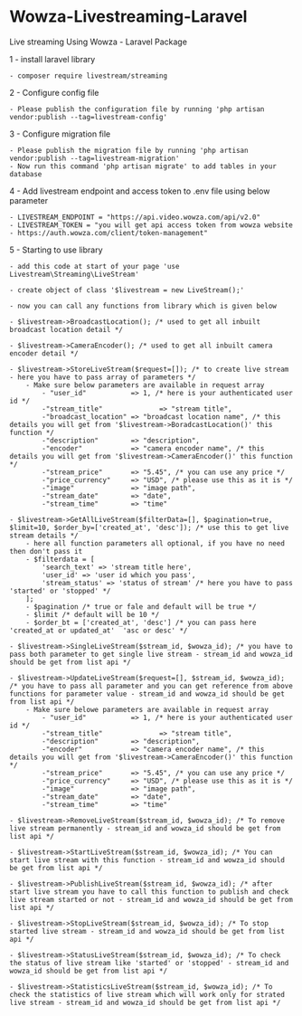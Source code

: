 # Wowza-Livestreaming-Laravel

Live streaming Using Wowza - Laravel Package

1 - install laravel library

    - composer require livestream/streaming

2 - Configure config file

    - Please publish the configuration file by running 'php artisan vendor:publish --tag=livestream-config'

3 - Configure migration file

    - Please publish the migration file by running 'php artisan vendor:publish --tag=livestream-migration'
    - Now run this command 'php artisan migrate' to add tables in your database

4 - Add livestream endpoint and access token to .env file using below parameter

    - LIVESTREAM_ENDPOINT = "https://api.video.wowza.com/api/v2.0"
    - LIVESTREAM_TOKEN = "you will get api access token from wowza website - https://auth.wowza.com/client/token-management"

5 - Starting to use library

    - add this code at start of your page 'use Livestream\Streaming\LiveStream'

    - create object of class '$livestream = new LiveStream();'

    - now you can call any functions from library which is given below

    - $livestream->BroadcastLocation(); /* used to get all inbuilt broadcast location detail */

    - $livestream->CameraEncoder(); /* used to get all inbuilt camera encoder detail */

    - $livestream->StoreLiveStream($request=[]); /* to create live stream - here you have to pass array of parameters */
        - Make sure below parameters are available in request array
            - "user_id"           => 1, /* here is your authenticated user id */
            -"stream_title"              => "stream title",
            -"broadcast_location" => "broadcast location name", /* this details you will get from '$livestream->BoradcastLocation()' this function */
            -"description"        => "description",
            -"encoder"            => "camera encoder name", /* this details you will get from '$livestream->CameraEncoder()' this function */
            -"stream_price"       => "5.45", /* you can use any price */
            -"price_currency"     => "USD", /* please use this as it is */
            -"image"              => "image path",
            -"stream_date"        => "date",
            -"stream_time"        => "time"

    - $livestream->GetAllLiveStream($filterData=[], $pagination=true, $limit=10, $order_by=['created_at', 'desc']); /* use this to get live stream details */
        - here all function parameters all optional, if you have no need then don't pass it
        - $filterdata = [
            'search_text' => 'stream title here',
            'user_id' => 'user id which you pass',
            'stream_status' => 'status of stream' /* here you have to pass 'started' or 'stopped' */
        ];
        - $pagination /* true or fale and default will be true */
        - $limit /* default will be 10 */
        - $order_bt = ['created_at', 'desc'] /* you can pass here 'created_at or updated_at'  'asc or desc' */

    - $livestream->SingleLiveStream($stream_id, $wowza_id); /* you have to pass both parameter to get single live stream - stream_id and wowza_id should be get from list api */

    - $livestream->UpdateLiveStream($request=[], $stream_id, $wowza_id); /* you have to pass all parameter and you can get reference from above functions for parameter value - stream_id and wowza_id should be get from list api */
        - Make sure belowe parameters are available in request array
            - "user_id"           => 1, /* here is your authenticated user id */
            -"stream_title"              => "stream title",
            -"description"        => "description",
            -"encoder"            => "camera encoder name", /* this details you will get from '$livestream->CameraEncoder()' this function */
            -"stream_price"       => "5.45", /* you can use any price */
            -"price_currency"     => "USD", /* please use this as it is */
            -"image"              => "image path",
            -"stream_date"        => "date",
            -"stream_time"        => "time"

    - $livestream->RemoveLiveStream($stream_id, $wowza_id); /* To remove live stream permanently - stream_id and wowza_id should be get from list api */

    - $livestream->StartLiveStream($stream_id, $wowza_id); /* You can start live stream with this function - stream_id and wowza_id should be get from list api */

    - $livestream->PublishLiveStream($stream_id, $wowza_id); /* after start live stream you have to call this function to publish and check live stream started or not - stream_id and wowza_id should be get from list api */

    - $livestream->StopLiveStream($stream_id, $wowza_id); /* To stop started live stream - stream_id and wowza_id should be get from list api */

    - $livestream->StatusLiveStream($stream_id, $wowza_id); /* To check the status of live stream like 'started' or 'stopped' - stream_id and wowza_id should be get from list api */

    - $livestream->StatisticsLiveStream($stream_id, $wowza_id); /* To check the statistics of live stream which will work only for strated live stream - stream_id and wowza_id should be get from list api */